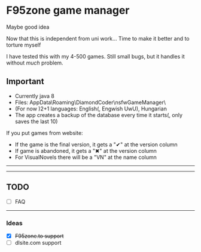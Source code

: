 # F95zone game manager

Maybe good idea

Now that this is independent from uni work... Time to make it better
and to torture myself

I have tested this with my 4-500 games. Still small bugs, but it handles it without *much* problem.

## Important

- Currently java 8
- Files: AppData\Roaming\DiamondCoder\nsfwGameManager\
- (For now )2+1 languages: English(, Engwish UwU), Hungarian
- The app creates a backup of the database every time it starts(, only saves the last 10)

If you put games from website:

- If the game is the final version, it gets a "✔" at the version column
- If game is abandoned, it gets a "✖" at the version column
- For VisualNovels there will be a "VN" at the name column

---
---

## TODO

- [ ] FAQ

---

### Ideas

- [x] ~~F95zone.to support~~
- [ ] dlsite.com support

